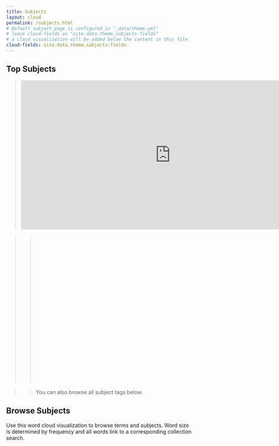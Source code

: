 ```yaml
---
title: Subjects
layout: cloud
permalink: /subjects.html
# Default subject page is configured in "_data/theme.yml"
# leave cloud-fields as "site.data.theme.subjects-fields"
# a cloud visualization will be added below the content in this file
cloud-fields: site.data.theme.subjects-fields
---
```

## Top Subjects
> <iframe title="Top Subjects" aria-label="Column Chart" id="datawrapper-chart-C2t4v" src="https://datawrapper.dwcdn.net/C2t4v/1/" scrolling="no" frameborder="0" style="border: none;" width="800" height="400" data-external="1"></iframe> 

>> <div style="min-height:400px" id="datawrapper-vis-DuzRg"><script type="text/javascript" defer src="https://datawrapper.dwcdn.net/DuzRg/embed.js" charset="utf-8" data-target="#datawrapper-vis-DuzRg"></script><noscript><img src="https://datawrapper.dwcdn.net/DuzRg/full.png" alt="" /></noscript></div>

>>  You can also browse all subject tags below.



## Browse Subjects

Use this word cloud visualization to browse terms and subjects.
Word size is determined by frequency and all words link to a corresponding collection search.
